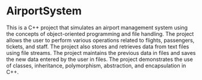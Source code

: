 # AirportSystem
 This is a C++ project that simulates an airport management system using the concepts of object-oriented programming and file handling. The project allows the user to perform various operations related to flights, passengers, tickets, and staff. The project also stores and retrieves data from text files using file streams. The project maintains the previous data in files and saves the new data entered by the user in files. The project demonstrates the use of classes, inheritance, polymorphism, abstraction, and encapsulation in C++.
